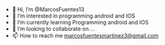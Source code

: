- 👋 Hi, I’m @MarcosFuentes13
- 👀 I’m interested in programming android and IOS
- 🌱 I’m currently learning Programming android and IOS
- 💞️ I’m looking to collaborate on ...
- 📫 How to reach me marcosfuentesmartinez3@gmail.com

<!---
MarcosFuentes13/MarcosFuentes13 is a ✨ special ✨ repository because its `README.md` (this file) appears on your GitHub profile.
You can click the Preview link to take a look at your changes.
--->
